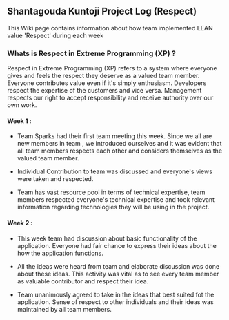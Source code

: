 ## Shantagouda Kuntoji Project Log (Respect) 

This Wiki page contains information about how team implemented LEAN value 'Respect' during each week

### Whats is Respect in Extreme Programming (XP) ? 
Respect in Extreme Programming (XP) refers to a system where everyone gives and feels the respect they deserve as a valued team member. Everyone contributes value even if it's simply enthusiasm. Developers respect the expertise of the customers and vice versa. Management respects our right to accept responsibility and receive authority over our own work.

#### Week 1 : 
* Team Sparks had their first team meeting this week. Since we all are new members in team , we introduced ourselves and it was evident that all team members respects each other and considers themselves as the valued team member.

* Individual Contribution to team was discussed and everyone's views were taken and respected.

* Team has vast resource pool in terms of technical expertise, team members respected everyone's technical expertise and took relevant information regarding technologies they will be using in the project.

#### Week 2 :
* This week team had discussion about basic functionality of the application.  Everyone had fair chance to express their ideas about the how the application functions.

* All the ideas were heard from team and elaborate discussion was done about these ideas. This activity was vital as to see every team member as valuable contributor and respect their idea.

* Team unanimously agreed to take in the ideas that best suited fot the application. Sense of respect to other individuals and their ideas was maintained by all team members.



